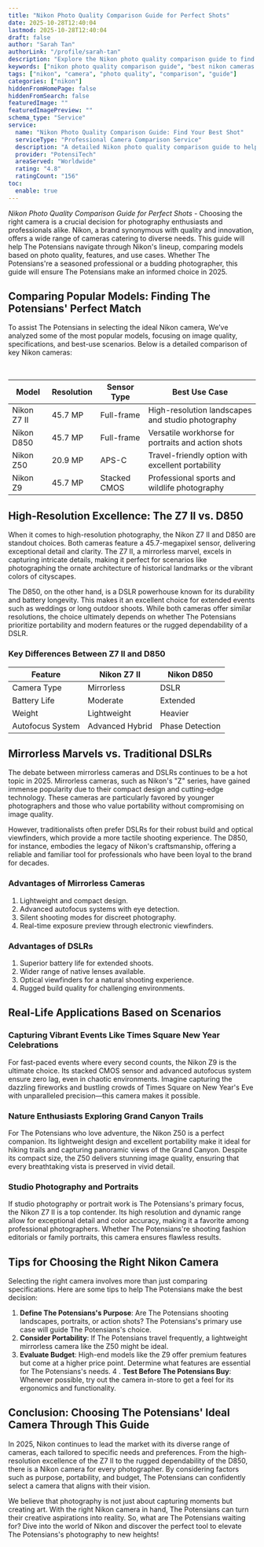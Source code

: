 ```yaml
---
title: "Nikon Photo Quality Comparison Guide for Perfect Shots"
date: 2025-10-28T12:40:04
lastmod: 2025-10-28T12:40:04
draft: false
author: "Sarah Tan"
authorLink: "/profile/sarah-tan"
description: "Explore the Nikon photo quality comparison guide to find the best camera for your photography needs. Compare models, features, and image quality for stunning results."
keywords: ["nikon photo quality comparison guide", "best nikon cameras 2025", "nikon camera comparison"]
tags: ["nikon", "camera", "photo quality", "comparison", "guide"]
categories: ["nikon"]
hiddenFromHomePage: false
hiddenFromSearch: false
featuredImage: ""
featuredImagePreview: ""
schema_type: "Service"
service:
  name: "Nikon Photo Quality Comparison Guide: Find Your Best Shot"
  serviceType: "Professional Camera Comparison Service"
  description: "A detailed Nikon photo quality comparison guide to help photographers choose the ideal camera for their creative projects, based on resolution, features, and usability."
  provider: "PotensiTech"
  areaServed: "Worldwide"
  rating: "4.8"
  ratingCount: "156"
toc:
  enable: true
---
```



*Nikon Photo Quality Comparison Guide for Perfect Shots* - Choosing the right camera is a crucial decision for photography enthusiasts and professionals alike. Nikon, a brand synonymous with quality and innovation, offers a wide range of cameras catering to diverse needs. This guide will help The Potensians navigate through Nikon's lineup, comparing models based on photo quality, features, and use cases. Whether The Potensians're a seasoned professional or a budding photographer, this guide will ensure The Potensians make an informed choice in 2025.

## Comparing Popular Models: Finding The Potensians' Perfect Match

To assist The Potensians in selecting the ideal Nikon camera, We’ve analyzed some of the most popular models, focusing on image quality, specifications, and best-use scenarios. Below is a detailed comparison of key Nikon cameras:

<div class="table-responsive">
<table class="html-table">
<thead>
<tr>
<th>Model</th>​
<th>Resolution</th>
<th>Sensor Type</th>
<th>Best Use Case</th>
</tr>
</thead>
<tbody>
<tr>
<td>Nikon Z7 II</td>
<td>45.7 MP</td>
<td>Full-frame</td>
<td>High-resolution landscapes and studio photography</td>
</tr>
<tr>
<td>Nikon D850</td>
<td>45.7 MP</td>
<td>Full-frame</td>
<td>Versatile workhorse for portraits and action shots</td>
</tr>
<tr>
<td>Nikon Z50</td>
<td>20.9 MP</td>
<td>APS-C</td>
<td>Travel-friendly option with excellent portability</td>
</tr>
<tr>
<td>Nikon Z9</td>
<td>45.7 MP</td>
<td>Stacked CMOS</td>
<td>Professional sports and wildlife photography</td>
</tr>
</tbody>
</table>
</div>

## High-Resolution Excellence: The Z7 II vs. D850

When it comes to high-resolution photography, the Nikon Z7 II and D850 are standout choices. Both cameras feature a 45.7-megapixel sensor, delivering exceptional detail and clarity. The Z7 II, a mirrorless marvel, excels in capturing intricate details, making it perfect for scenarios like photographing the ornate architecture of historical landmarks or the vibrant colors of cityscapes.

The D850, on the other hand, is a DSLR powerhouse known for its durability and battery longevity. This makes it an excellent choice for extended events such as weddings or long outdoor shoots.  While both cameras offer similar resolutions, the choice ultimately depends on whether The Potensians prioritize portability and modern features or the rugged dependability of a DSLR.

### Key Differences Between Z7 II and D850

<div class="table-responsive">
<table class="html-table">
<thead>
<tr>
<th>Feature</th>
<th>Nikon Z7 II</th>
<th>Nikon D850</th>
</tr>
</thead>
<tbody>
<tr>
<td>Camera Type</td>
<td>Mirrorless</td>
<td>DSLR</td>
</tr>
<tr>
<td>Battery Life</td>
<td>Moderate</td>
<td>Extended</td>
</tr>
<tr>
<td>Weight</td>
<td>Lightweight</td>
<td>Heavier</td>
</tr>
<tr>
<td>Autofocus System</td>
<td>Advanced Hybrid</td>
<td>Phase Detection</td​>
</tr>
</tbody>
</table>
</div>

## Mirrorless Marvels vs. Traditional DSLRs

The debate between mirrorless cameras and DSLRs continues to be a hot topic in 2025. Mirrorless cameras, such as Nikon's "Z" series, have gained immense popularity due to their compact design and cutting-edge technology. These cameras are particularly favored by younger photographers and those who value portability withou​t compromising on image quality.

However, traditionalists often prefer DSLRs for their robust build and optical viewfinders, which provide a more tactile shooting experience. The D850, for instance, embodies the legacy of Nikon's craftsmanship, offering a reliable and familiar tool for professionals who have been loyal to the brand for decades.

### Advantages of Mirrorless Cameras

1. Lightweight and compact design.
2. Advanced autofocus systems with eye detection.
3. Silent shooting modes for discreet photography.
4. Real-time exposure preview through electronic viewfinders.

### Advantages of DSLRs

1. Superior battery life for extended shoots.
2. Wider range of native lenses available.
3. Optical viewfinders for a natural shooting experience.
4. Rugged build quality for challenging environments.

## Real-Life Applications Based on Scenarios

### Capturing Vibrant Events Like Times Square New Year Celebrations

For fast-paced events where every second counts, the Nikon Z9 is the ​ultimate choice. Its stacked CMOS sensor and advanced autofocus system ensure zero lag, even in chaotic environments. Imagine capturing the dazzling fireworks and bustling crowds of Times Square on New Year's Eve with unparalleled precision—this camera makes it possible.

### Nature Enthusiasts Exploring Grand Canyon Trails

For The Potensians who love adventure, the Nikon Z50 is a perfect companion. Its lightweight design and excellent portability make it ideal for hiking trails and capturing panoramic views of the Grand Canyon. Despite its compact size, the Z50 delivers stunning image quality, ensuring that every breathtaking vista is preserved in vivid detail.

### Studio Photography and Portraits

If studio photography or portrait work is The Potensians's primary focus, the Nikon Z7 II is a top contender. Its high resolution and dynamic range allow for exceptional detail and color accuracy, making it a favorite among professional photographers. Whether The Potensians're shooting fashion editorials or family portraits, this camera ensures flawless results.

## Tips for Choosing the Right Nikon Camera

Selecting the right camera involves more than just comparing specifications. Here are some tips to help The Potensians make the best decision:

1. **Define The Potensians's Purpose**: Are The Potensians shooting landscapes, portraits, or action shots? The Potensians's primary use case will guide The Potensians's choice.
2. **Consider Portability**: If The Potensians travel frequently, a lightweight mirrorless camera like the Z50 might be ideal.
3. **Evaluate Budget**: High-end models like the Z9 offer premium features but come at a higher price point. Determine what features are essential for The Potensians's needs.
4 . **Test Before The Potensians Buy**: Whenever possible, try out the camera in-store to get a feel for its ergonomics and functionality​.

## Conclusion: Choosing The Potensians' Ideal Camera Through This Guide

In 2025, Nikon continues to lead the market with its diverse range of cameras, each tailored to specific needs and preferences. From the high-resolution excellence of the Z7 II to the rugged dependability of the D850, there is a Nikon camera for every photographer. By considering factors such as purpose, portability, and budget, The Potensians can confidently select a camera that aligns with their vision.

We believe that photography is not just about capturing moments but creating art.  With the right Nikon camera in hand, The Potensians can turn their creative aspirations into reality. So, what are The Potensians waiting for? Dive into the world of Nikon and discover the perfect tool to elevate The Potensians's photography to new heights!
